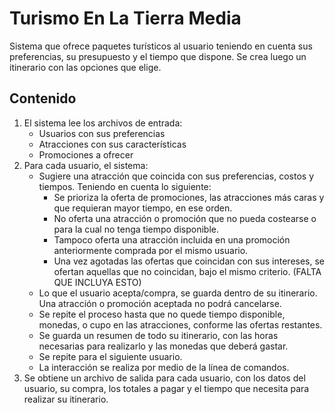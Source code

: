 # Turismo En La Tierra Media
Sistema que ofrece paquetes turísticos al usuario teniendo en cuenta sus preferencias, su presupuesto y el tiempo que dispone. Se crea luego un itinerario con las opciones que elige.

## Contenido
  1. El sistema lee los archivos de entrada:
      - Usuarios con sus preferencias
      - Atracciones con sus características
      - Promociones a ofrecer
  2. Para cada usuario, el sistema:
      - Sugiere una atracción que coincida con sus preferencias, costos y tiempos. Teniendo en cuenta lo siguiente:
          - Se prioriza la oferta de promociones, las atracciones más caras y que requieran mayor tiempo, en ese orden.
          - No oferta una atracción o promoción que no pueda costearse o para la cual no tenga tiempo disponible.
          - Tampoco oferta una atracción incluida en una promoción anteriormente comprada por el mismo usuario.
          - Una vez agotadas las ofertas que coincidan con sus intereses, se ofertan aquellas que no coincidan, bajo el mismo criterio. (FALTA QUE INCLUYA ESTO)
      - Lo que el usuario acepta/compra, se guarda dentro de su itinerario. Una atracción o promoción aceptada no podrá cancelarse.
      - Se repite el proceso hasta que no quede tiempo disponible, monedas, o cupo en las atracciones, conforme las ofertas restantes.
      - Se guarda un resumen de todo su itinerario, con las horas necesarias para realizarlo y las monedas que deberá gastar.
      - Se repite para el siguiente usuario.
      - La interacción se realiza por medio de la línea de comandos.
  3. Se obtiene un archivo de salida para cada usuario, con los datos del usuario, su compra, los totales a pagar y el tiempo que necesita para realizar su itinerario.
